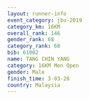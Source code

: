 ```yaml
---
layout: runner-info 
event_category: jbu-2019 
category_km: 16KM  
overall_rank: 146
gender_rank: 68
category_rank: 68
bib: 61082
name: TANG CHIN YANG
category: 16KM Men Open
gender: Male
finish_time: 3-03-28
country: Malaysia
---
```

